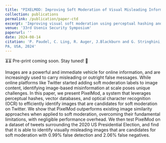 ```yaml
---
title: "PIXELMOD: Improving Soft Moderation of Visual Misleading Information on Twitter"
collection: publications
permalink: /publication/paper-ctd
excerpt: 'Improving visual soft moderation using perceptual hashing and vector databases'
venue: '33rd Usenix Security Symposium'
paperurl: ''
date: 2024-08-14
citation: 'P. Paudel, C. Ling, R. Auger, J.Blackburn and G. Stringhini, “PIXELMOD: Improving Soft Moderation of Visual Misleading Information on Twitter,” 33rd Usenix Security Symposium, Philadelphia
PA, USA, 2024'
---
```

⏳⏳ Pre-print coming soon. Stay tuned! 👀

Images are a powerful and immediate vehicle for online information, and are increasingly used to carry misleading or outright false messages. While online platforms like Twitter started adding soft moderation labels to image content, identifying image-based misinformation at scale poses unique challenges. In this paper, we present PixelMod, a system that leverages perceptual hashes, vector databases, and optical character recognition (OCR) to efficiently identify images that are candidates for soft moderation on Twitter. We show that PixelMod outperforms existing image similarity approaches when applied to soft moderation, overcoming their fundamental limitations, with negligible performance overhead. We then test PixelMod on a dataset of tweets surrounding the 2020 US Presidential Election, and find that it is able to identify visually misleading images that are candidates for soft moderation with 0.99% false detection and 2.06% false negatives.
